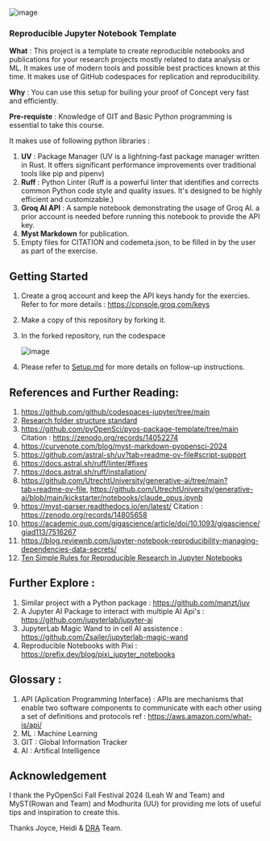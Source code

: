 ![image](https://github.com/user-attachments/assets/a8a3bbc9-b90b-40bd-994a-4908ad32dcdb)


### Reproducible Jupyter Notebook Template

**What** : This project is a template to create reproducible notebooks and publications for your research projects mostly related to data analysis or ML. 
It makes use of modern tools and possible best practices known at this time. It makes use of GitHub codespaces for replication and reproducibility.

**Why** : You can use this setup for builing your proof of Concept very fast and efficiently.

**Pre-requiste** : Knowledge of GIT and Basic Python programming is essential to take this course. 

It makes use of following python libraries :
1. **UV** : Package Manager (UV is a lightning-fast package manager written in Rust. 
 It offers significant performance improvements over traditional tools like pip and pipenv)
2. **Ruff** : Python Linter (Ruff is a powerful linter that identifies and corrects common Python code style and quality issues.
 It's designed to be highly efficient and customizable.)
3. **Groq AI API** : A sample notebook demonstrating the usage of Groq AI. a prior account is needed before running this notebook to provide the API key.
4. **Myst Markdown** for publication.
5. Empty files for CITATION and codemeta.json, to be filled in by the user as part of the exercise.

## Getting Started
1. Create a groq account and keep the API keys handy for the exercies. Refer to for more details : https://console.groq.com/keys
2. Make a copy of this repository by forking it.
3. In the forked repository, run the codespace
   
   ![image](https://github.com/user-attachments/assets/b917d8ee-50cf-4612-93ba-910964b0c5ee)

4. Please refer to [Setup.md](Setup.md) for more details on follow-up instructions.

## References and Further Reading:
1. https://github.com/github/codespaces-jupyter/tree/main
2. [Research folder structure standard](https://gin-tonic.netlify.app/standard/)
3. https://github.com/pyOpenSci/pyos-package-template/tree/main Citation : https://zenodo.org/records/14052274
4. https://curvenote.com/blog/myst-markdown-pyopensci-2024
5. https://github.com/astral-sh/uv?tab=readme-ov-file#script-support
6. https://docs.astral.sh/ruff/linter/#fixes
7. https://docs.astral.sh/ruff/installation/
8. https://github.com/UtrechtUniversity/generative-ai/tree/main?tab=readme-ov-file, https://github.com/UtrechtUniversity/generative-ai/blob/main/kickstarter/notebooks/claude_opus.ipynb
9. https://myst-parser.readthedocs.io/en/latest/ Citation : https://zenodo.org/records/14805658
10. https://academic.oup.com/gigascience/article/doi/10.1093/gigascience/giad113/7516267
11. https://blog.reviewnb.com/jupyter-notebook-reproducibility-managing-dependencies-data-secrets/
12. [Ten Simple Rules for Reproducible Research in Jupyter Notebooks](https://arxiv.org/pdf/1810.08055)

## Further Explore :
1. Similar project with a Python package : https://github.com/manzt/juv
2. A Jupyter AI Package to interact with multiple AI Api's : https://github.com/jupyterlab/jupyter-ai
3. JupyterLab Magic Wand to in cell AI assistence : https://github.com/Zsailer/jupyterlab-magic-wand
4. Reproducible Notebooks with Pixi : https://prefix.dev/blog/pixi_jupyter_notebooks

## Glossary : 
1. API (Aplication Programming Interface) : APIs are mechanisms that enable two software components to communicate with each other using a set of definitions and protocols ref : https://aws.amazon.com/what-is/api/
2. ML : Machine Learning
3. GIT : Global Information Tracker
4. AI : Artifical Intelligence

## Acknowledgement
I thank the PyOpenSci Fall Festival 2024 (Leah W and Team) and MyST(Rowan and Team) and  Modhurita (UU) for providing me lots of useful tips and inspiration to create this.
   
Thanks Joyce, Heidi & [DRA](https://digital-research.academy/) Team.

